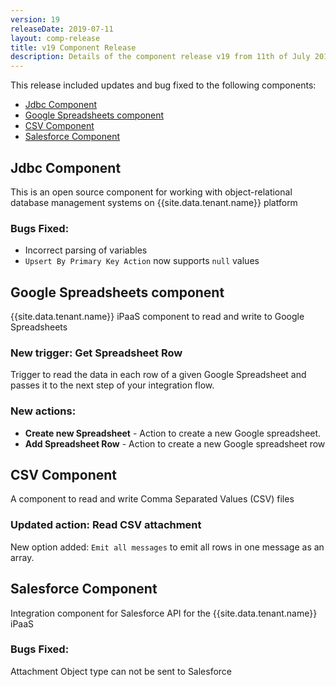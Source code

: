 ```yaml
---
version: 19
releaseDate: 2019-07-11
layout: comp-release
title: v19 Component Release
description: Details of the component release v19 from 11th of July 2019
---
```


This release included updates and bug fixed to the following components:

*   [Jdbc Component](#jdbc-component)
*   [Google Spreadsheets component](#google-spreadsheets-component)
*   [CSV Component](#csv-component)
*   [Salesforce Component](#salesforce-component)


## Jdbc Component

This is an open source component for working with object-relational database
management systems on {{site.data.tenant.name}} platform

### Bugs Fixed:

*   Incorrect parsing of variables
*   `Upsert By Primary Key Action` now supports `null` values

## Google Spreadsheets component

{{site.data.tenant.name}} iPaaS component to read and write to Google Spreadsheets

### New trigger: Get Spreadsheet Row

Trigger to read the data in each row of a given Google Spreadsheet and passes
it to the next step of your integration flow.

### New actions:

*   **Create new Spreadsheet** - Action to create a new Google spreadsheet.
*   **Add Spreadsheet Row** - Action to create a new Google spreadsheet row


## CSV Component

A component to read and write Comma Separated Values (CSV) files

### Updated action: Read CSV attachment

New option added: `Emit all messages` to emit all rows in one message as an array.

## Salesforce Component

Integration component for Salesforce API for the {{site.data.tenant.name}} iPaaS

### Bugs Fixed:

Attachment Object type can not be sent to Salesforce
